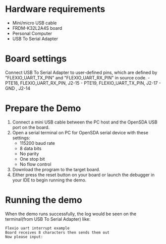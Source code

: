Hardware requirements
===================
- Mini/micro USB cable
- FRDM-K32L2A4S board
- Personal Computer
- USB To Serial Adapter

Board settings
============
Connect USB To Serial Adapter to user-defined pins, which are defined by "FLEXIO_UART_TX_PIN" and "FLEXIO_UART_RX_PIN" in source code.
    - PTE18, FLEXIO_UART_RX_PIN, J2-15
    - PTE19, FLEXIO_UART_TX_PIN, J2-17
    -        GND               , J2-14

Prepare the Demo
===============
1. Connect a mini USB cable between the PC host and the OpenSDA USB port on the board.
2. Open a serial terminal on PC for OpenSDA serial device with these settings:
    - 115200 baud rate
    - 8 data bits
    - No parity
    - One stop bit
    - No flow control
3. Download the program to the target board.
4. Either press the reset button on your board or launch the debugger in your IDE to begin running the demo.

Running the demo
===============
When the demo runs successfully, the log would be seen on the terminal(from USB To Serial Adapter) like:

~~~~~~~~~~~~~~~~~~~~~
Flexio uart interrupt example
Board receives 8 characters then sends them out
Now please input:
~~~~~~~~~~~~~~~~~~~~~
